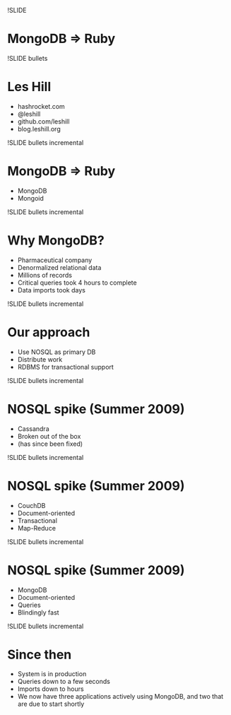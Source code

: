 !SLIDE

# MongoDB => Ruby

!SLIDE bullets

# Les Hill

* hashrocket.com
* @leshill
* github.com/leshill
* blog.leshill.org

!SLIDE bullets incremental

# MongoDB => Ruby

* MongoDB
* Mongoid

!SLIDE bullets incremental

# Why MongoDB?

* Pharmaceutical company
* Denormalized relational data
* Millions of records
* Critical queries took 4 hours to complete
* Data imports took days

!SLIDE bullets incremental

# Our approach

* Use NOSQL as primary DB
* Distribute work
* RDBMS for transactional support

!SLIDE bullets incremental

# NOSQL spike (Summer 2009)

* Cassandra
* Broken out of the box
* (has since been fixed)

!SLIDE bullets incremental

# NOSQL spike (Summer 2009)

* CouchDB
* Document-oriented
* Transactional
* Map-Reduce

!SLIDE bullets incremental

# NOSQL spike (Summer 2009)

* MongoDB
* Document-oriented
* Queries
* Blindingly fast

!SLIDE bullets incremental

# Since then

* System is in production
* Queries down to a few seconds
* Imports down to hours
* We now have three applications actively using MongoDB, and two that are due to start shortly

